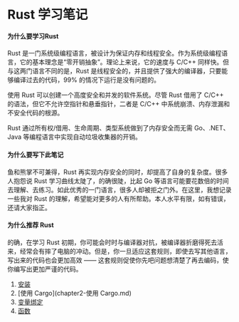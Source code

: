 Rust 学习笔记
=============

#### 为什么要学习Rust

Rust 是一门系统级编程语言，被设计为保证内存和线程安全。作为系统级编程语言，它的基本理念是“零开销抽象”。理论上来说，它的速度与 C/C++ 同样快。但与这两门语言不同的是，Rust 是线程安全的，并且提供了强大的编译器，只要能够编译过去的代码，99% 的情况下运行是没有问题的。  

使用 Rust 可以创建一个高度安全和并发的软件系统。尽管 Rust 借用了 C/C++ 的语法，但它不允许空指针和悬垂指针，二者是 C/C++ 中系统崩溃、内存泄漏和不安全代码的根源。  

Rust 通过所有权/借用、生命周期、类型系统做到了内存安全而无需 Go、.NET、Java 等编程语言中实现自动垃圾收集器的开销。  

#### 为什么要写下此笔记

鱼和熊掌不可兼得，Rust 再实现内存安全的同时，却提高了自身的复杂度。很多人抱怨说 Rust 学习曲线太陡了，的确很陡，比起 Go 等语言可能要花数倍的时间去理解、去练习。如此优秀的一门语言，很多人却被拒之门外。在这里，我想记录一些我对 Rust 的理解，希望能对更多的人有所帮助。本人水平有限，如有错误，还请大家指正。

#### 为什么推荐 Rust

的确，在学习 Rust 初期，你可能会时时与编译器对抗，被编译器折磨得死去活来，经常会有摔了电脑的冲动。但是，你一旦适应这套规则，即使去写其他语言，写出来的代码也会更加高效 —— 这套规则促使你先吧问题想清楚了再去编码，使你编写出更加严谨的代码。

1. [安装](chapter1-安装.md)
2. [使用 Cargo](chapter2-使用 Cargo.md)
3. [变量绑定](chapter3-变量绑定.md)
4. [函数](chapter4-函数.md)
